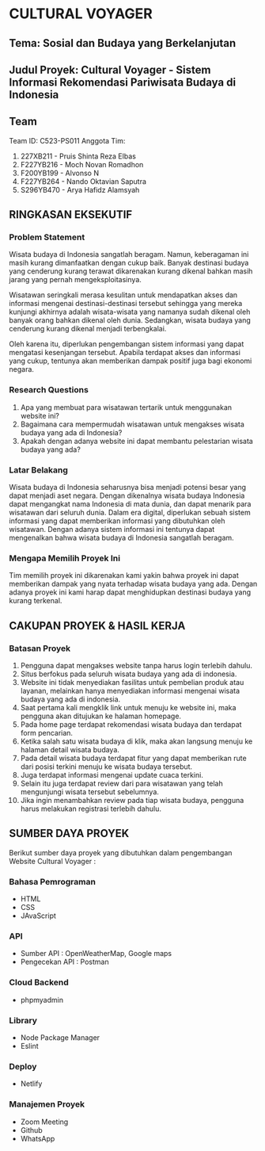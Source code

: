 # CULTURAL VOYAGER

## Tema: Sosial dan Budaya yang Berkelanjutan
## Judul Proyek: Cultural Voyager - Sistem Informasi Rekomendasi Pariwisata Budaya di Indonesia

## Team
Team ID: C523-PS011
Anggota Tim:
1. 227XB211 - Pruis Shinta Reza Elbas
2. F227YB216 - Moch Novan Romadhon
3. F200YB199 - Alvonso N
4. F227YB264 - Nando Oktavian Saputra
5. S296YB470 - Arya Hafidz Alamsyah

## RINGKASAN EKSEKUTIF
### Problem Statement
Wisata budaya di Indonesia sangatlah beragam. Namun, keberagaman ini masih kurang dimanfaatkan dengan cukup baik. Banyak destinasi budaya yang cenderung kurang terawat dikarenakan kurang dikenal bahkan masih jarang yang pernah mengeksploitasinya. 

Wisatawan seringkali merasa kesulitan untuk mendapatkan akses dan informasi mengenai destinasi-destinasi tersebut sehingga yang mereka kunjungi akhirnya adalah wisata-wisata yang namanya sudah dikenal oleh banyak orang bahkan dikenal oleh dunia. Sedangkan, wisata budaya yang cenderung kurang dikenal menjadi terbengkalai.

Oleh karena itu, diperlukan pengembangan sistem informasi yang dapat mengatasi kesenjangan tersebut. Apabila terdapat akses dan informasi yang cukup, tentunya akan memberikan dampak positif juga bagi ekonomi negara.

### Research Questions
1. Apa yang membuat para wisatawan tertarik untuk menggunakan website ini?
2. Bagaimana cara mempermudah wisatawan untuk mengakses wisata budaya yang ada di Indonesia?
3. Apakah dengan adanya website ini dapat membantu pelestarian wisata budaya yang ada?

### Latar Belakang
Wisata budaya di Indonesia seharusnya bisa menjadi potensi besar yang dapat menjadi aset negara. Dengan dikenalnya wisata budaya Indonesia dapat mengangkat nama Indonesia di mata dunia, dan dapat menarik para wisatawan dari seluruh dunia. Dalam era digital, diperlukan sebuah sistem informasi yang dapat memberikan informasi yang dibutuhkan oleh wisatawan. Dengan adanya sistem informasi ini tentunya dapat mengenalkan bahwa wisata budaya di Indonesia sangatlah beragam.

### Mengapa Memilih Proyek Ini
Tim memilih proyek ini dikarenakan kami yakin bahwa proyek ini dapat memberikan dampak yang nyata terhadap wisata budaya yang ada. Dengan adanya proyek ini kami harap dapat menghidupkan destinasi budaya yang kurang terkenal.

## CAKUPAN PROYEK & HASIL KERJA
### Batasan Proyek
1. Pengguna dapat mengakses website tanpa harus login terlebih dahulu.
2. Situs berfokus pada seluruh wisata budaya yang ada di indonesia.
3. Website ini tidak menyediakan fasilitas untuk pembelian produk atau layanan, melainkan hanya menyediakan informasi mengenai wisata budaya yang ada di indonesia.
4. Saat pertama kali mengklik link untuk menuju ke website ini, maka pengguna akan ditujukan ke halaman homepage.
5. Pada home page terdapat rekomendasi wisata budaya dan terdapat form pencarian.
6. Ketika salah satu wisata budaya di klik, maka akan langsung menuju ke halaman detail wisata budaya.
7. Pada detail wisata budaya terdapat fitur yang dapat memberikan rute dari posisi terkini menuju ke wisata budaya tersebut.
8. Juga terdapat informasi mengenai update cuaca terkini.
9. Selain itu juga terdapat review dari para wisatawan yang telah mengunjungi wisata tersebut sebelumnya.
10. Jika ingin menambahkan review pada tiap wisata budaya, pengguna harus melakukan registrasi terlebih dahulu.

## SUMBER DAYA PROYEK
Berikut sumber daya proyek yang dibutuhkan dalam pengembangan Website Cultural Voyager :
### Bahasa Pemrograman
- HTML
- CSS
- JAvaScript
### API
- Sumber API : OpenWeatherMap, Google maps
- Pengecekan API : Postman
### Cloud Backend
- phpmyadmin
### Library
- Node Package Manager
- Eslint
### Deploy
- Netlify
### Manajemen Proyek
- Zoom Meeting
- Github
- WhatsApp
